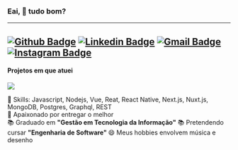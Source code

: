 

### Eai, 👋 tudo bom?
----
[![Github Badge](https://img.shields.io/badge/-deeborges-000?style=flat-square&logo=Github&logoColor=white&link=https://github.com/rebeccamanzi)](https://github.com/deeborges)
[![Linkedin Badge](https://img.shields.io/badge/-deyvisonborges-blue?style=flat-square&logo=Linkedin&logoColor=white&link=https://www.linkedin.com/in/deyvisonborges/)](https://www.linkedin.com/in/deyvisonborges/)
[![Gmail Badge](https://img.shields.io/badge/-gmail-c14438?style=flat-square&logo=Gmail&logoColor=white&link=mailto:web.dborges@gmail.com)](mailto:web.dborges@gmail.com)
[![Instagram Badge](https://img.shields.io/badge/-@_deyvisonborges-C13584?style=flat-square&labelColor=C13584&logo=instagram&logoColor=white&link=https://www.instagram.com/_deyvisonborges/)](https://www.instagram.com/_deyvisonborges/)
----

#### Projetos em que atuei
<div style="">
  <img src="https://imgur.com/JoIDsqI.png" />
</div>

  📌 Skills: Javascript, Nodejs, Vue, Reat, React Native, Next.js, Nuxt.js, MongoDB, Postgres, Graphql, REST <br>
  💙 Apaixonado por entregar o melhor <br>
  📚 Graduado em <b>"Gestão em Tecnologia da Informação"</b>
  📚 Pretendendo cursar <b>"Engenharia de Software" </b>
  😄 Meus hobbies envolvem música e desenho <br>



